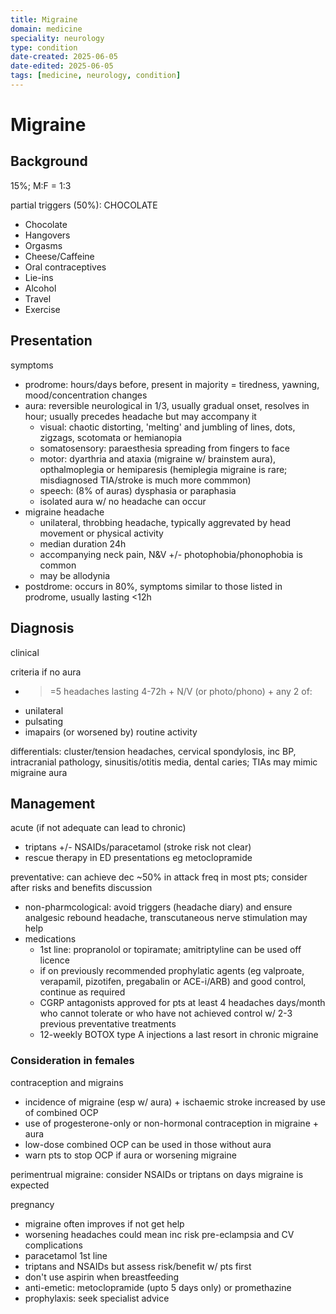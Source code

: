 ```yaml
---
title: Migraine
domain: medicine
speciality: neurology
type: condition
date-created: 2025-06-05
date-edited: 2025-06-05
tags: [medicine, neurology, condition]
---
```


# Migraine

## Background
15%; M:F = 1:3

partial triggers (50%): CHOCOLATE
- Chocolate
- Hangovers
- Orgasms
- Cheese/Caffeine
- Oral contraceptives
- Lie-ins
- Alcohol
- Travel
- Exercise

## Presentation
symptoms
- prodrome: hours/days before, present in majority = tiredness, yawning, mood/concentration changes
- aura: reversible neurological in 1/3, usually gradual onset, resolves in hour; usually precedes headache but may accompany it
  - visual: chaotic distorting, 'melting' and jumbling of lines, dots, zigzags, scotomata or hemianopia
  - somatosensory: paraesthesia spreading from fingers to face
  - motor: dyarthria and ataxia (migraine w/ brainstem aura), opthalmoplegia or hemiparesis (hemiplegia migraine is rare; misdiagnosed TIA/stroke is much more commmon)
  - speech: (8% of auras) dysphasia or paraphasia
  - isolated aura w/ no headache can occur
- migraine headache
  - unilateral, throbbing headache, typically aggrevated by head movement or physical activity
  - median duration 24h
  - accompanying neck pain, N&V +/- photophobia/phonophobia is common
  - may be allodynia
- postdrome: occurs in 80%, symptoms similar to those listed in prodrome, usually lasting <12h

## Diagnosis
clinical

criteria if no aura
- >=5 headaches lasting 4-72h + N/V (or photo/phono) + any 2 of:
- unilateral
- pulsating
- imapairs (or worsened by) routine activity
  
differentials: cluster/tension headaches, cervical spondylosis, inc BP, intracranial pathology, sinusitis/otitis media, dental caries; TIAs may mimic migraine aura

## Management

acute
(if not adequate can lead to chronic)
- triptans +/- NSAIDs/paracetamol (stroke risk not clear)
- rescue therapy in ED presentations eg metoclopramide
  
preventative: can achieve dec ~50% in attack freq in most pts; consider after risks and benefits discussion
- non-pharmcological: avoid triggers (headache diary) and ensure analgesic rebound headache, transcutaneous nerve stimulation may help
- medications
  - 1st line: propranolol or topiramate; amitriptyline can be used off licence
  - if on previously recommended prophylatic agents (eg valproate, verapamil, pizotifen, pregabalin or ACE-i/ARB) and good control, continue as required
  - CGRP antagonists approved for pts at least 4 headaches days/month who cannot tolerate or who have not achieved control w/ 2-3 previous preventative treatments
  - 12-weekly BOTOX type A injections a last resort in chronic migraine

### Consideration in females
contraception and migrains
- incidence of migraine (esp w/ aura) + ischaemic stroke increased by use of combined OCP
- use of progesterone-only or non-hormonal contraception in migraine + aura
- low-dose combined OCP can be used in those without aura
- warn pts to stop OCP if aura or worsening migraine

perimentrual migraine: consider NSAIDs or triptans on days migraine is expected

pregnancy
- migraine often improves if not get help
- worsening headaches could mean inc risk pre-eclampsia and CV complications
- paracetamol 1st line
- triptans and NSAIDs but assess risk/benefit w/ pts first
- don't use aspirin when breastfeeding
- anti-emetic: metoclopramide (upto 5 days only) or promethazine
- prophylaxis: seek specialist advice